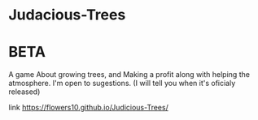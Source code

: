 # Judacious-Trees
# BETA
A game About growing trees, and Making a profit along with helping the atmosphere.
I'm open to sugestions. (I will tell you when it's oficialy released)

link https://flowers10.github.io/Judicious-Trees/

